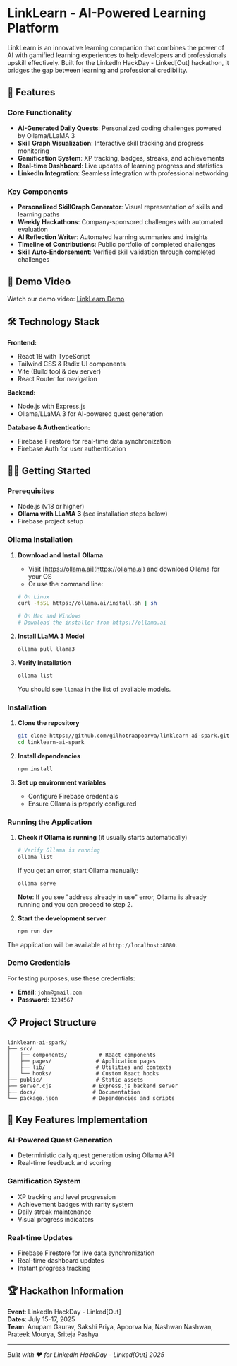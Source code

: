 # LinkLearn - AI-Powered Learning Platform

LinkLearn is an innovative learning companion that combines the power of AI with gamified learning experiences to help developers and professionals upskill effectively. Built for the LinkedIn HackDay - Linked[Out] hackathon, it bridges the gap between learning and professional credibility.

## 🚀 Features

### Core Functionality
- **AI-Generated Daily Quests**: Personalized coding challenges powered by Ollama/LLaMA 3
- **Skill Graph Visualization**: Interactive skill tracking and progress monitoring
- **Gamification System**: XP tracking, badges, streaks, and achievements
- **Real-time Dashboard**: Live updates of learning progress and statistics
- **LinkedIn Integration**: Seamless integration with professional networking

### Key Components
- **Personalized SkillGraph Generator**: Visual representation of skills and learning paths
- **Weekly Hackathons**: Company-sponsored challenges with automated evaluation
- **AI Reflection Writer**: Automated learning summaries and insights
- **Timeline of Contributions**: Public portfolio of completed challenges
- **Skill Auto-Endorsement**: Verified skill validation through completed challenges

## 🎥 Demo Video
Watch our demo video: [LinkLearn Demo](https://drive.google.com/file/d/17YhBONWEBg8dBoira9fGTwFFJop4Jj2e/view?usp=drive_link)

## 🛠️ Technology Stack

**Frontend:**
- React 18 with TypeScript
- Tailwind CSS & Radix UI components
- Vite (Build tool & dev server)
- React Router for navigation

**Backend:**
- Node.js with Express.js
- Ollama/LLaMA 3 for AI-powered quest generation

**Database & Authentication:**
- Firebase Firestore for real-time data synchronization
- Firebase Auth for user authentication

## 🏃‍♂️ Getting Started

### Prerequisites
- Node.js (v18 or higher)
- **Ollama with LLaMA 3** (see installation steps below)
- Firebase project setup

### Ollama Installation

1. **Download and Install Ollama**
   - Visit [https://ollama.ai](https://ollama.ai) and download Ollama for your OS
   - Or use the command line:
   ```bash
   # On Linux
   curl -fsSL https://ollama.ai/install.sh | sh
   
   # On Mac and Windows
   # Download the installer from https://ollama.ai
   ```

2. **Install LLaMA 3 Model**
   ```bash
   ollama pull llama3
   ```

3. **Verify Installation**
   ```bash
   ollama list
   ```
   You should see `llama3` in the list of available models.

### Installation

1. **Clone the repository**
   ```bash
   git clone https://github.com/gilhotraapoorva/linklearn-ai-spark.git
   cd linklearn-ai-spark
   ```

2. **Install dependencies**
   ```bash
   npm install
   ```

3. **Set up environment variables**
   - Configure Firebase credentials
   - Ensure Ollama is properly configured

### Running the Application

1. **Check if Ollama is running** (it usually starts automatically)
   ```bash
   # Verify Ollama is running
   ollama list
   ```
   
   If you get an error, start Ollama manually:
   ```bash
   ollama serve
   ```
   
   **Note**: If you see "address already in use" error, Ollama is already running and you can proceed to step 2.

2. **Start the development server**
   ```bash
   npm run dev
   ```

The application will be available at `http://localhost:8080`.

### Demo Credentials
For testing purposes, use these credentials:
- **Email**: `john@gmail.com`
- **Password**: `1234567`

## 📋 Project Structure

```
linklearn-ai-spark/
├── src/
│   ├── components/          # React components
│   ├── pages/              # Application pages
│   ├── lib/                # Utilities and contexts
│   └── hooks/              # Custom React hooks
├── public/                 # Static assets
├── server.cjs             # Express.js backend server
├── docs/                  # Documentation
└── package.json           # Dependencies and scripts
```

## 🎯 Key Features Implementation

### AI-Powered Quest Generation
- Deterministic daily quest generation using Ollama API
- Real-time feedback and scoring

### Gamification System
- XP tracking and level progression
- Achievement badges with rarity system
- Daily streak maintenance
- Visual progress indicators

### Real-time Updates
- Firebase Firestore for live data synchronization
- Real-time dashboard updates
- Instant progress tracking

## 🏆 Hackathon Information

**Event**: LinkedIn HackDay - Linked[Out]  
**Dates**: July 15-17, 2025  
**Team**: Anupam Gaurav, Sakshi Priya, Apoorva Na, Nashwan Nashwan, Prateek Mourya, Sriteja Pashya

---

*Built with ❤️ for LinkedIn HackDay - Linked[Out] 2025*